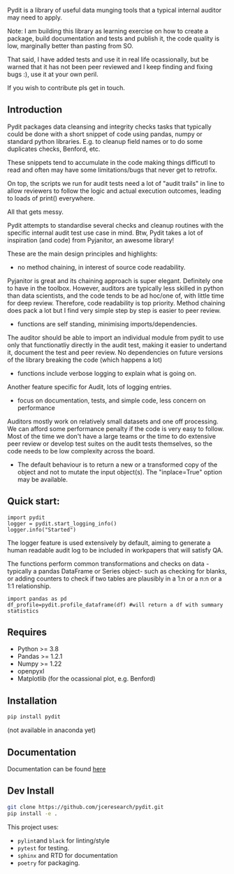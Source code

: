 
Pydit is a library of useful data munging tools that a typical internal auditor may need to apply.  

Note: I am building this library as learning exercise on how to create a package, build documentation and tests and publish it, the code quality is low, marginally better than pasting from SO.

That said, I have added tests and use it in real life ocassionally, but be warned that it has not been peer reviewed and I keep finding and fixing bugs :), use it at your own peril.

If you wish to contribute pls get in touch.

## Introduction 

Pydit packages data cleansing and integrity checks tasks that typically could be done with a short snippet of code using pandas, numpy or standard python libraries.
E.g. to cleanup field names or to do some duplicates checks, Benford, etc.

These snippets tend to accumulate in the code making things difficutl to read and often may have some limitations/bugs that never get to retrofix.

On top, the scripts we run for audit tests need a lot of "audit trails" in line
to allow reviewers to follow the logic and actual execution outcomes, leading
to loads of print() everywhere.

All that gets messy. 

Pydit attempts to standardise several checks and cleanup routines with the specific internal audit test use case in mind. 
Btw, Pydit takes a lot of inspiration (and code) from Pyjanitor, an awesome library!

These are the main design principles and highlights:

- no method chaining, in interest of source code readability. 

Pyjanitor is great and its chaining approach is super elegant. Definitely one to have in the toolbox. However, auditors are typically less skilled in python than data scientists, and the code tends to be ad hoc/one of, with little time for deep review. Therefore, code readability is top priority. 
Method chaining does pack a lot but I find very simple step by step is easier
to peer review.

-  functions are self standing, minimising imports/dependencies. 

The auditor should be able to import an individual module from pydit to use only that functionatliy directly in the audit test, making it easier to undertand it, document the test and peer review. No dependencies on future versions of the library breaking the code (which happens a lot)

- functions include verbose logging to explain what is going on.

Another feature specific for Audit, lots of logging entries.


- focus on documentation, tests, and simple code, less concern on performance

Auditors mostly work on relatively small datasets and one off processing.
We can afford some performance penalty if the code is very easy to follow. Most of the time we don't have a large teams or the time to do extensive peer review or develop test suites on the audit tests themselves, so the code needs to be low complexity across the board.

- The default behaviour is to return a new or a transformed copy of the object and not to mutate the input object(s). The "inplace=True" option may be available.


## Quick start:
```
import pydit
logger = pydit.start_logging_info()
logger.info("Started")

```

The logger feature is used extensively by default, aiming to generate a human readable audit log to be included in workpapers that will satisfy QA. 


The functions perform common transformations and checks on data -typically 
a pandas DataFrame or Series object- such as checking for blanks, or adding 
counters to check if two tables are plausibly in a 1:n or a n:n or a 1:1 
relationship. 

```
import pandas as pd
df_profile=pydit.profile_dataframe(df) #will return a df with summary statistics
```


## Requires
- Python >= 3.8
- Pandas >= 1.2.1
- Numpy >= 1.22
- openpyxl
- Matplotlib (for the ocassional plot, e.g. Benford)


## Installation
```bash
pip install pydit
```
(not available in anaconda yet)

## Documentation
Documentation can be found [here](https://pydit.readthedocs.io/en/latest/index.html)

## Dev Install
```bash
git clone https://github.com/jceresearch/pydit.git
pip install -e .
```
This project uses:
- ```pylint```and  ```black``` for linting/style
- ```pytest``` for testing.
- ```sphinx``` and RTD for documentation 
- ```poetry``` for packaging.


